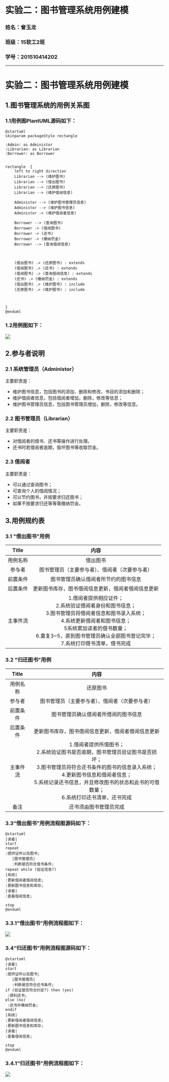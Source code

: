 # 实验二：图书管理系统用例建模
### 姓名：曾玉龙
### 班级：15软工2班
### 学号：201510414202


- - -
# 实验二：图书管理系统用例建模
## 1.图书管理系统的用例关系图
### 1.1用例图PlantUML源码如下：
    @startuml
    skinparam packageStyle rectangle

    :Admin: as Administor
    :Librarian: as Librarian
    :Borrower: as Borrower


    rectangle  {
    	left to right direction
    	Librarian --> (维护图书)
    	Librarian --> (借出图书)
    	Librarian --> (还原图书)
    	Librarian --> (维护借阅信息)

    	Administor --> (维护图书管理员信息)
        Administor --> (维护图书信息)
        Administor -> (维护借阅者信息)

    	Borrower --> (查询图书)
        Borrower -> (借阅图书)
        Borrower -> (还书)
        Borrower -> (缴纳罚金)
    	Borrower --> (查询借阅信息)



    	(借出图书) .> (还原图书) : extends
        (借阅图书) .> (还书) : extends
        (借阅图书) .> (查询借阅信息) : extends
        (还书) .> (缴纳罚金) : extends
    	(借出图书) .> (维护图书) : include
    	(还原图书) .> (维护图书) : include



    }
    @enduml
### 1.2用例图如下：
![](p1.png)

## 2.参与者说明
### 2.1 系统管理员（Administor）
主要职责是：
- 维护图书信息，包括图书的添加、删除和修改，书目的添加和删除；
- 维护借阅者信息，包括借阅者增加，删除，修改等信息；
- 维护图书管理员信息，包括图书管理员增加，删除，修改等信息。
### 2.2 图书管理员（Librarian）
主要职责是：
- 对借阅者的借书、还书等操作进行处理。
- 还书时若借阅者逾期，毁坏图书等收取罚金。
### 2.3 借阅者
主要职责是：
- 可以通过查询图书；
- 可查询个人的借阅情况；
- 可以节约图书，并按要求归还图书；
- 如果不按要求归还等等需缴纳罚金。
## 3.用例规约表
### 3.1 "借出图书"用例
|Title | 内容 |
|:------:|:------:|
|用例名称|借出图书|
|参与者|图书管理员（主要参与者）、借阅者（次要参与者）|
|前置条件|图书管理员确认借阅者所节约的图书信息|
|后置条件|更新图书库存，图书借阅信息更新，借阅者借阅信息更新|
|主事件流|1.借阅者提供相应证件；<br>2.系统验证借阅者身份和图书信息；<br>3.图书管理员将借阅者信息和图书录入系统；<br>4.系统更新借阅者和图书信息；<br>5系统累加读者的借书数量；<br>6.重复3~5，直到图书管理员确认全部图书登记完毕；<br>7.系统打印借书清单，借书完成|

### 3.2 "归还图书"用例
 |Title | 内容 |
 |:------:|:------:|
 |用例名称|还原图书|
 |参与者|图书管理员（主要参与者）、借阅者（次要参与者）|
 |前置条件|图书管理员确认借阅者所借阅的图书信息|
 |后置条件|更新图书库存，图书借阅信息更新，借阅者借阅信息更新|
 |主事件流|1.借阅者提供所借图书；<br>2.系统验证图书是否逾期，图书管理员验证图书是否损坏；<br>3.图书管理员将符合还书条件的图书的信息录入系统；<br>4.更新图书信息和借阅者信息；<br>5.系统记录还书信息，并且修改图书的状态和此书的可借数量；<br>6.系统打印还书清单，还书完成|
 |备注|还书须由图书管理员完成|

### 3.3“借出图书”用例流程图源码如下：
 ```
@startuml
|读者|
start
repeat
:提供证件以及图书;
	|图书管理员|
	:判断是否符合借书条件;
repeat while (验证信息?)
|系统|
:更新借阅者借阅信息;
:更新图书信息和库存;
|读者|
:查看借阅信息;

stop
@enduml
 ```
### 3.3.1“借出图书”用例流程图如下：
![](p2.png)

### 3.4“归还图书”用例流程图源码如下：
 ```
@startuml
|读者|
start
:提供证件以及图书;
	|图书管理员|
	:判断是否符合还书条件;
if (验证是否符合约定?) then (yes)
  :顺利还书;
else (no)
  :还书并缴纳罚金;
endif
|系统|
:更新借阅者借阅信息;
:更新图书信息和库存;
|读者|
:查看借阅信息;

stop
@enduml
 ```
### 3.4.1“归还图书”用例流程图如下：
![](p3.png)